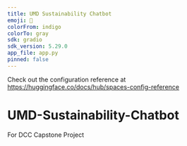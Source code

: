```yaml
---
title: UMD Sustainability Chatbot
emoji: 🐢
colorFrom: indigo
colorTo: gray
sdk: gradio
sdk_version: 5.29.0
app_file: app.py
pinned: false
---
```

Check out the configuration reference at https://huggingface.co/docs/hub/spaces-config-reference

# UMD-Sustainability-Chatbot
For DCC Capstone Project

